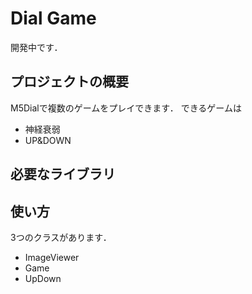 # Dial Game
開発中です．

## プロジェクトの概要
M5Dialで複数のゲームをプレイできます．
できるゲームは
* 神経衰弱
* UP&DOWN

## 必要なライブラリ


## 使い方
3つのクラスがあります．
* ImageViewer
* Game
* UpDown
